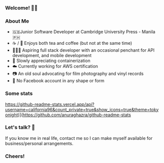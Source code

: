 ### Welcome! 👋🏻

<!--
**california96/california96** is a ✨ _special_ ✨ repository because its `README.md` (this file) appears on your GitHub profile.

Here are some ideas to get you started:

- 🔭 I’m currently working on ...
- 🌱 I’m currently learning ...
- 👯 I’m looking to collaborate on ...
- 🤔 I’m looking for help with ...
- 💬 Ask me about ...
- 📫 How to reach me: ...
- 😄 Pronouns: ...
- ⚡ Fun fact: ...
-->

### About Me

- 🇬🇧Junior Software Developer at Cambridge University Press - Manila 🇵🇭
- ☕️ / 🍵 Enjoys both tea and coffee (but not at the same time)
- 🧑🏻‍💻 Aspiring full stack developer with an occasional penchant for API development, and mobile development
- 🚢 Slowly appreciating containerization
- ☁️ Currently working for AWS certification
- 📷 An old soul advocating for film photography and vinyl records 
- 👀 No Facebook account in any shape or form

### Some stats
https://github-readme-stats.vercel.app/api?username=california96&count_private=true&show_icons=true&theme=tokyonight)](https://github.com/anuraghazra/github-readme-stats

### Let's talk? 📱
If you know me in real life, contact me so I can make myself available for business/personal arrangements. 

### Cheers!